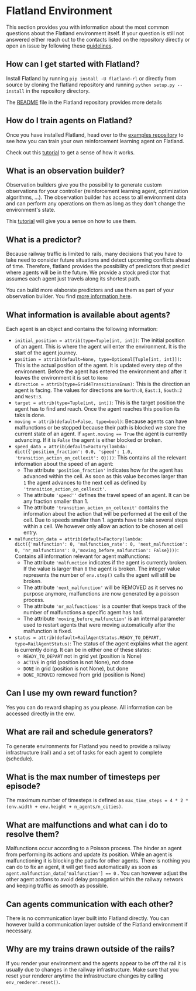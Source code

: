 Flatland Environment
====================

This section provides you with information about the most common questions about the Flatland environment itself. If your question is still not answered either reach out to the contacts listed on the repository directly or open an issue by following these [guidelines](../misc/contributing.md).

How can I get started with Flatland?
---

Install Flatland by running `pip install -U flatland-rl` or directly from source by cloning the flatland repository and running `python setup.py --install` in the repository directory.

The [README](https://gitlab.aicrowd.com/flatland/flatland/blob/master/README.md#-setup) file in the Flatland repository provides more details

How do I train agents on Flatland?
---

Once you have installed Flatland, head over to the [examples repository](https://gitlab.aicrowd.com/flatland/flatland-examples) to see how you can train your own reinforcement learning agent on Flatland.

Check out this [tutorial](../getting-started/rl) to get a sense of how it works.

What is an observation builder?
---

Observation builders give you the possibility to generate custom observations for your controller (reinforcement learning agent, optimization algorithms, ...). The observation builder has access to all environment data and can perform any operations on them as long as they don't change the environment's state.

This [tutorial](../getting-started/env/custom_observations) will give you a sense on how to use them.

What is a predictor?
---

Because railway traffic is limited to rails, many decisions that you have to take need to consider future situations and detect upcoming conflicts ahead of time. Therefore, flatland provides the possibility of predictors that predict where agents will be in the future. We provide a stock predictor that assumes each agent just travels along its shortest path.

You can build more elaborate predictors and use them as part of your observation builder. You find [more information here](../getting-started/env/custom_observations).

What information is available about agents?
---

Each agent is an object and contains the following information:

- `initial_position = attrib(type=Tuple[int, int])`: The initial position of an agent. This is where the agent will enter the environment. It is the start of the agent journey.
- `position = attrib(default=None, type=Optional[Tuple[int, int]])`: This is the actual position of the agent. It is updated every step of the environment. Before the agent has entered the environment and after it leaves the environment it is set to `None`
- `direction = attrib(type=Grid4TransitionsEnum)`: This is the direction an agent is facing. The values for directions are `North:0`, `East:1`, `South:2` and `West:3`.
- `target = attrib(type=Tuple[int, int])`: This is the target position the agent has to find and reach. Once the agent reaches this position its taks is done.
- `moving = attrib(default=False, type=bool)`: Because agents can have malfunctions or be stopped because their path is blocked we store the current state of an agent. If `agent.moving == True` the agent is currently advancing. If it is `False` the agent is either blocked or broken.
- `speed_data = attrib(default=Factory(lambda: dict({'position_fraction': 0.0, 'speed': 1.0, 'transition_action_on_cellexit': 0})))`: This contains all the relevant information about the speed of an agent:
    - The attribute `'position_fraction'` indicates how far the agent has advanced within the cell. As soon as this value becomes larger than `1` the agent advances to the next cell as defined by `'transition_action_on_cellexit'`.
    - The attribute `'speed''` defines the travel speed of an agent. It can be any fraction smaller than 1.
    - The attribute `'transition_action_on_cellexit'` contains the information about the action that will be performed at the exit of the cell. Due to speeds smaller than 1. agents have to take several steps within a cell. We however only allow an action to be chosen at cell entry.
- `malfunction_data = attrib(default=Factory(lambda: dict({'malfunction': 0, 'malfunction_rate': 0, 'next_malfunction': 0, 'nr_malfunctions': 0,'moving_before_malfunction': False})))`: Contains all information relevant for agent malfunctions:
    - The attribute `'malfunction` indicates if the agent is currently broken. If the value is larger than `0` the agent is broken. The integer value represents the number of `env.step()` calls the agent will still be broken.
    - The attribute `'next_malfunction'` will be REMOVED as it serves no purpose anymore, malfunctions are now generated by a poisson process.
    - The attribute `'nr_malfunctions'` is a counter that keeps track of the number of malfunctions a specific agent has had.
    - The attribute `'moving_before_malfunction'` is an internal parameter used to restart agents that were moving automatically after the malfunction is fixed.
- `status = attrib(default=RailAgentStatus.READY_TO_DEPART, type=RailAgentStatus)`: The status of the agent explains what the agent is currently doing. It can be in either one of these states:
    - `READY_TO_DEPART` not in grid yet (position is None) 
    - `ACTIVE` in grid (position is not None), not done
    - `DONE` in grid (position is not None), but done
    - `DONE_REMOVED` removed from grid (position is None)

Can I use my own reward function?
---

Yes you can do reward shaping as you please. All information can be accessed directly in the env.

What are rail and schedule generators?
---

To generate environments for Flatland you need to provide a railway infrastructure (rail) and a set of tasks for each agent to complete (schedule).

What is the max number of timesteps per episode?
---

The maximum number of timesteps is defined as `max_time_steps = 4 * 2 * (env.width + env.height + n_agents/n_cities)`.

What are malfunctions and what can i do to resolve them?
---

Malfunctions occur according to a Poisson process. The hinder an agent from performing its actions and update its position. While an agent is malfunctioning it is blocking the paths for other agents. There is nothing you can do to fix an agent, it will get fixed automatically as soon as `agent.malfunction_data['malfunction'] == 0` .
You can however adjust the other agent actions to avoid delay propagation within the railway network and keeping traffic as smooth as possible.

Can agents communication with each other?
---

There is no communication layer built into Flatland directly. You can however build a communication layer outside of the Flatland environment if necessary.

Why are my trains drawn outside of the rails?
---

If you render your environment and the agents appear to be off the rail it is usually due to changes in the railway infrastructure. Make sure that you reset your renderer anytime the infrastructure changes by calling `env_renderer.reset()`.